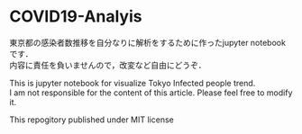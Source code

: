 # COVID19-Analyis
東京都の感染者数推移を自分なりに解析をするために作ったjupyter notebookです．  
内容に責任を負いませんので，改変など自由にどうぞ．

This is jupyter notebook for visualize Tokyo Infected people trend.  
I am not responsible for the content of this article. Please feel free to modify it.

This repogitory published under MIT license  
